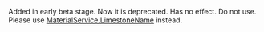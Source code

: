 Added in early beta stage. Now it is deprecated. Has no effect. Do not
use. Please use [MaterialService.LimestoneName](https://create.roblox.com/docs/reference/engine/classes/MaterialService#LimestoneName) instead.